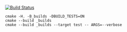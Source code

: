 [![Build Status](https://travis-ci.org/ArtemTszyu/graph.svg?branch=master)](https://travis-ci.org/ArtemTszyu/graph)

```
cmake -H. -B_builds -DBUILD_TESTS=ON
cmake --build _builds
cmake --build _builds --target test -- ARGS=--verbose
```
